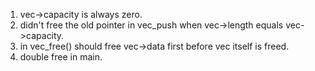 1. vec->capacity is always zero.
2. didn't free the old pointer in vec_push when vec->length equals vec->capacity.
3. in vec_free() should free vec->data first before vec itself is freed.
4. double free in main.